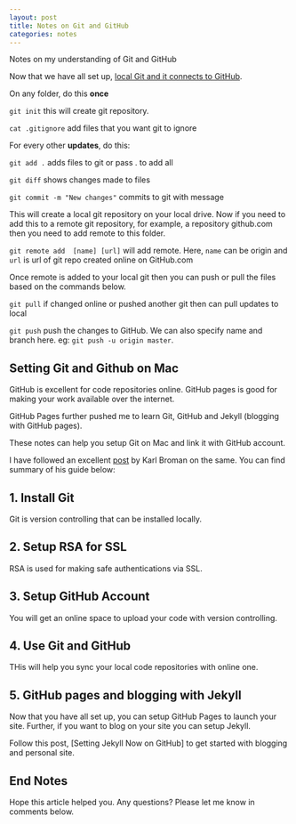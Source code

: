 ```yaml
---
layout: post
title: Notes on Git and GitHub
categories: notes
---
```


Notes on my understanding of Git and GitHub

Now that we have all set up, [local Git and it connects to GitHub](/setting-git-and-github-on-mac).

On any folder, do this **once**

`git init` this will create git repository.

`cat .gitignore` add files that you want git to ignore

For every other **updates**, do this:

`git add .` adds files to git or pass . to add all

`git diff` shows changes made to files

`git commit -m "New changes"` commits to git with message

This will create a local git repository on your local drive. Now if you need to add this to a remote git repository, for example, a repository github.com then you need to add remote to this folder. 

`git remote add  [name] [url]` will add remote. Here, `name` can be origin and `url` is url of git repo created online on GitHub.com

Once remote is added to your local git then you can push or pull the files based on the commands below. 

`git pull` if changed online or pushed another git then can pull updates to local

`git push` push the changes to GitHub. We can also specify name and branch here. eg:
`git push -u origin master`.


## Setting Git and Github on Mac


GitHub is excellent for code repositories online. GitHub pages is good for making your work available over the internet.

GitHub Pages further pushed me to learn Git, GitHub and Jekyll (blogging with GitHub pages).

These notes can help you setup Git on Mac and link it with GitHub account.

I have followed an excellent [post](https://kbroman.org/github_tutorial/) by Karl Broman on the same. You can find summary of his guide below:

## 1. Install Git
Git is version controlling that can be installed locally. 

## 2. Setup RSA for SSL
RSA is used for making safe authentications via SSL.

## 3. Setup GitHub Account
You will get an online space to upload your code with version controlling.

## 4. Use Git and GitHub
THis will help you sync your local code repositories with online one.

## 5. GitHub pages and blogging with Jekyll
Now that you have all set up, you can setup GitHub Pages to launch your site.
Further, if you want to blog on your site you can setup Jekyll.

Follow this post, [Setting Jekyll Now on GitHub] to get started with blogging and personal site.

## End Notes
Hope this article helped you. Any questions? Please let me know in comments below.